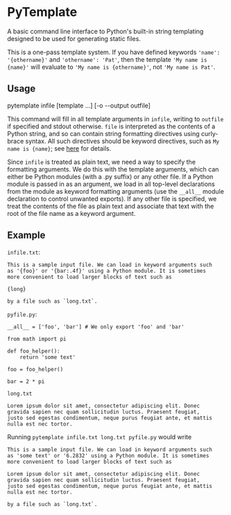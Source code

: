 PyTemplate
==========

A basic command line interface to Python's built-in string templating
designed to be used for generating static files.

This is a one-pass template system. If you have defined keywords
`'name': '{othername}'` and `'othername': 'Pat'`, then the template
`'My name is {name}'` will evaluate to `'My name is {othername}'`, not
`'My name is Pat'`.

Usage
-----

pytemplate infile [template ...] [-o --output outfile]

This command will fill in all template arguments in `infile`, writing
to `outfile` if specified and stdout otherwise. `file` is interpreted
as the contents of a Python string, and so can contain string
formatting directives using curly-brace syntax. All such directives
should be keyword directives, such as `My name is {name}`; see <a
href="http://www.python.org/dev/peps/pep-3101/">here</a> for details.

Since `infile` is treated as plain text, we need a way to specify the
formatting arguments. We do this with the template arguments, which
can either be Python modules (with a .py suffix) or any other file. If
a Python module is passed in as an argument, we load in all top-level
declarations from the module as keyword formatting arguments (use the
`__all__` module declaration to control unwanted exports). If any
other file is specified, we treat the contents of the file as plain
text and associate that text with the root of the file name as a
keyword argument.

Example
-------

`infile.txt`:

    This is a sample input file. We can load in keyword arguments such
    as '{foo}' or '{bar:.4f}' using a Python module. It is sometimes
    more convenient to load larger blocks of text such as
	
	{long}
	
	by a file such as `long.txt`.
	
`pyfile.py`:

    __all__ = ['foo', 'bar'] # We only export 'foo' and 'bar'
	
	from math import pi
	
	def foo_helper():
	    return 'some text'
		
	foo = foo_helper()
	
	bar = 2 * pi
	
`long.txt`

    Lorem ipsum dolor sit amet, consectetur adipiscing elit. Donec
    gravida sapien nec quam sollicitudin luctus. Praesent feugiat,
    justo sed egestas condimentum, neque purus feugiat ante, et mattis
    nulla est nec tortor.
	
Running `pytemplate infile.txt long.txt pyfile.py` would write

    This is a sample input file. We can load in keyword arguments such
    as 'some text' or '6.2832' using a Python module. It is sometimes 
	more convenient to load larger blocks of text such as
	
    Lorem ipsum dolor sit amet, consectetur adipiscing elit. Donec
    gravida sapien nec quam sollicitudin luctus. Praesent feugiat,
    justo sed egestas condimentum, neque purus feugiat ante, et mattis
    nulla est nec tortor.
	
	by a file such as `long.txt`.
